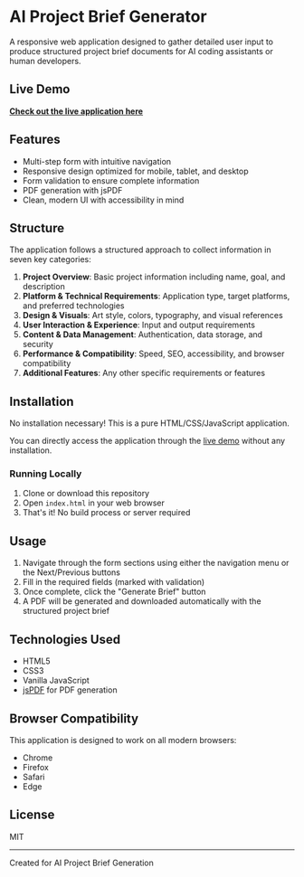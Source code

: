 # AI Project Brief Generator

A responsive web application designed to gather detailed user input to produce structured project brief documents for AI coding assistants or human developers.

## Live Demo

**[Check out the live application here](https://lovejzzz.github.io/AppPlanner/)**

## Features

- Multi-step form with intuitive navigation
- Responsive design optimized for mobile, tablet, and desktop
- Form validation to ensure complete information
- PDF generation with jsPDF
- Clean, modern UI with accessibility in mind

## Structure

The application follows a structured approach to collect information in seven key categories:

1. **Project Overview**: Basic project information including name, goal, and description
2. **Platform & Technical Requirements**: Application type, target platforms, and preferred technologies
3. **Design & Visuals**: Art style, colors, typography, and visual references
4. **User Interaction & Experience**: Input and output requirements
5. **Content & Data Management**: Authentication, data storage, and security
6. **Performance & Compatibility**: Speed, SEO, accessibility, and browser compatibility
7. **Additional Features**: Any other specific requirements or features

## Installation

No installation necessary! This is a pure HTML/CSS/JavaScript application.

You can directly access the application through the [live demo](https://lovejzzz.github.io/AppPlanner/) without any installation.

### Running Locally

1. Clone or download this repository
2. Open `index.html` in your web browser
3. That's it! No build process or server required

## Usage

1. Navigate through the form sections using either the navigation menu or the Next/Previous buttons
2. Fill in the required fields (marked with validation)
3. Once complete, click the "Generate Brief" button
4. A PDF will be generated and downloaded automatically with the structured project brief

## Technologies Used

- HTML5
- CSS3
- Vanilla JavaScript
- [jsPDF](https://github.com/parallax/jsPDF) for PDF generation

## Browser Compatibility

This application is designed to work on all modern browsers:
- Chrome
- Firefox
- Safari
- Edge

## License

MIT

---

Created for AI Project Brief Generation 